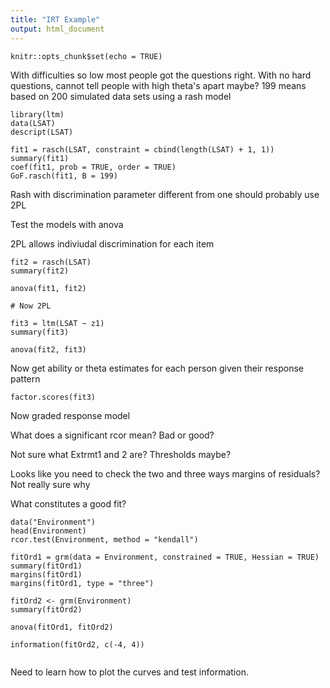 ```yaml
---
title: "IRT Example"
output: html_document
---
```


```{r setup, include=FALSE}
knitr::opts_chunk$set(echo = TRUE)
```
With difficulties so low most people got the questions right.  With no hard questions, cannot tell people with high theta's apart maybe?
199 means based on 200 simulated data sets using a rash model
```{r}
library(ltm)
data(LSAT)
descript(LSAT)

fit1 = rasch(LSAT, constraint = cbind(length(LSAT) + 1, 1))
summary(fit1)
coef(fit1, prob = TRUE, order = TRUE)
GoF.rasch(fit1, B = 199)
```
Rash with discrimination parameter different from one should probably use 2PL

Test the models with anova

2PL allows indiviudal discrimination for each item
```{r}
fit2 = rasch(LSAT)
summary(fit2)

anova(fit1, fit2)

# Now 2PL 

fit3 = ltm(LSAT ~ z1)
summary(fit3)

anova(fit2, fit3)

```
Now get ability or theta estimates for each person given their response pattern
```{r}
factor.scores(fit3)
```
Now graded response model

What does a significant rcor mean?  Bad or good?

Not sure what Extrmt1 and 2 are?  Thresholds maybe?

Looks like you need to check the two and three ways margins of residuals? Not really sure why

What constitutes a good fit?
```{r}
data("Environment")
head(Environment)
rcor.test(Environment, method = "kendall")

fitOrd1 = grm(data = Environment, constrained = TRUE, Hessian = TRUE)
summary(fitOrd1)
margins(fitOrd1)
margins(fitOrd1, type = "three")

fitOrd2 <- grm(Environment)
summary(fitOrd2)

anova(fitOrd1, fitOrd2)

information(fitOrd2, c(-4, 4))


```
Need to learn how to plot the curves and test information.
